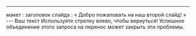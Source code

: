 ---
 макет : заголовок слайда
 : « Добро пожаловать на наш второй слайд! » 
--- Ваш текст Используйте стрелку влево, чтобы вернуться!
Успешное объединение этого запроса на перенос может закрыть эти проблемы.
